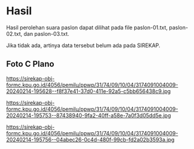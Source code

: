 # Hasil

Hasil perolehan suara paslon dapat dilihat pada file paslon-01.txt, paslon-02.txt, dan paslon-03.txt.

Jika tidak ada, artinya data tersebut belum ada pada SIREKAP.

## Foto C Plano

https://sirekap-obj-formc.kpu.go.id/4056/pemilu/ppwp/31/74/09/10/04/3174091004009-20240214-195628--f8f37e41-37d0-411e-92a5-c5bb656438c9.jpg

https://sirekap-obj-formc.kpu.go.id/4056/pemilu/ppwp/31/74/09/10/04/3174091004009-20240214-195753--87438940-9fa2-40ff-a58e-7a0f3d05dd5e.jpg

https://sirekap-obj-formc.kpu.go.id/4056/pemilu/ppwp/31/74/09/10/04/3174091004009-20240214-195756--04abec26-0c4d-480f-99cb-fd2a02b3593a.jpg
